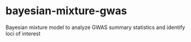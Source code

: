 # bayesian-mixture-gwas
Bayesian mixture model to analyze GWAS summary statistics and identify loci of interest
